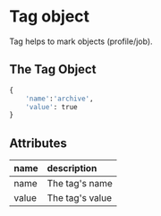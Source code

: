 # Tag object

Tag helps to mark objects \(profile/job\).

## The Tag Object

```python
{
    'name':'archive',
    'value': true
}
```

## Attributes

| name | description |
| :--- | :--- |
| name | The tag's name |
| value | The tag's value |

